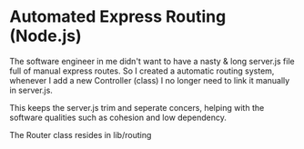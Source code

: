 # Automated Express Routing (Node.js)

The software engineer in me didn't want to have a nasty & long server.js file full of manual express routes. So I created a automatic routing system, whenever I add a new Controller (class) I no longer need to link it manually in server.js. 

This keeps the server.js trim and seperate concers, helping with the software qualities such as cohesion and low dependency.

The Router class resides in lib/routing